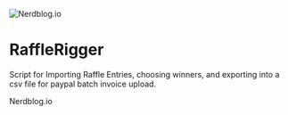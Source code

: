![Nerdblog.io](https://i.imgur.com/Lborxa2.png)

# RaffleRigger
Script for Importing Raffle Entries, choosing winners, and exporting into a csv file for paypal batch invoice upload.

Nerdblog.io
